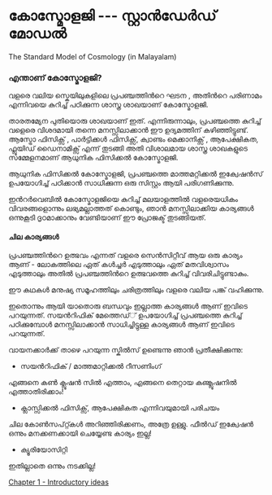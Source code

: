 
# കോസ്മോളജി  --- സ്റ്റാൻഡേർഡ് മോഡൽ 
The Standard Model of Cosmology (in Malayalam)

### എന്താണ് കോസ്മോളജി?

വളരെ വലിയ സ്കെയിലുകളിലെ പ്രപഞ്ചത്തിന്‍റെ ഘടന , അതിന്‍റെ പരിണാമം എന്നിവയെ കുറിച്ച് പഠിക്കുന്ന ശാസ്ത്ര ശാഖയാണ് കോസ്മോളജി. 

താരതമ്യേന പുതിയൊരു ശാഖയാണ്  ഇത്. എന്നിരുന്നാലും, പ്രപഞ്ചത്തെ  കുറിച്ച് വളെരെ വിശദമായി തന്നെ മനസ്സിലാക്കാൻ  ഈ  ഉദ്യമത്തിന് കഴിഞ്ഞിട്ടുണ്ട്. ആസ്ട്രോ ഫിസിക്സ് , പാർട്ടിക്കൾ ഫിസിക്സ്,  ക്വാണ്ടം മെക്കാനിക്സ് , ആപേക്ഷികത, ഫ്ലൂയിഡ് ഡൈനാമിക്സ് എന്ന് തുടങ്ങി അതി വിശാലമായ ശാസ്ത്ര ശാഖകളുടെ സമ്മേളനമാണ് ആധുനിക ഫിസിക്കൽ  കോസ്മോളജി.

ആധുനിക ഫിസിക്കൽ കോസ്മോളജി, പ്രപഞ്ചത്തെ മാത്തമറ്റിക്കൽ ഇക്വേഷൻസ് ഉപയോഗിച്ച് പഠിക്കാന്‍  സാധിക്കുന്ന ഒരു സിസ്റ്റം ആയി പരിഗണിക്കുന്നു.

ഇന്‍റര്‍വെബില്‍ കോസ്മോളജിയെ കുറിച്ച് മലയാളത്തില്‍ വളരെയധികം വിവരങ്ങളൊന്നും ലഭ്യമല്ലാത്തത് കൊണ്ടും, ഞാന്‍ മനസ്സിലാക്കിയ കാര്യങ്ങള്‍ ഒന്നുകൂടി ദൃഠമാക്കാനും വേണ്ടിയാണ് ഈ പ്രോജക്ട് തുടങ്ങിയത്. 

#### ചില കാര്യങ്ങള്‍ 

പ്രപഞ്ചത്തിന്‍റെ ഉത്ഭവം എന്നത് വളരെ സെന്‍സിറ്റീവ് ആയ ഒരു കാര്യം ആണ് - ലോകത്തിലെ ഏത് കള്‍ച്ചര്‍ എടുത്താലും ഏത് മതവിശ്വാസം എടുത്താലും അതില്‍ പ്രപഞ്ചത്തിന്‍റെ ഉത്ഭവത്തെ കുറിച്ച് വിവരിചിട്ടുണ്ടാകും.

 ഈ കഥകള്‍ മനുഷ്യ സമൂഹത്തിലും ചരിത്രത്തിലും വളരെ വലിയ പങ്ക് വഹിക്കുന്നു.

ഇതൊന്നും ആയി യാതൊരു ബന്ധവും ഇല്ലാത്ത കാര്യങ്ങള്‍ ആണ് ഇവിടെ പറയുന്നത്. സയന്‍റിഫിക് മേത്തെഡ്് ഉപയോഗിച്ച് പ്രപഞ്ചത്തെ കുറിച്ച് പഠിക്കുമ്പോള്‍ മനസ്സിലാക്കാന്‍ സാധിച്ചിട്ടുള്ള കാര്യങ്ങള്‍ ആണ് ഇവിടെ പറയുന്നത്.

വായനക്കാര്‍ക്ക് താഴെ പറയുന്ന സ്കില്‍സ് ഉണ്ടെന്നു ഞാന്‍ പ്രതീക്ഷിക്കുന്നു:
 
* സയന്‍റിഫിക് / മാത്തമാറ്റിക്കല്‍ റീസണിംഗ്

എങ്ങനെ കണ്‍ ക്ലൂഷന്‍ സില്‍ എത്താം, എങ്ങനെ തെറ്റായ കണ്ക്ലൂഷനില്‍ എത്താതിരിക്കാം!

* ക്ലാസ്സിക്കല്‍ ഫിസിക്സ്, ആപേക്ഷികത എന്നിവയുമായി പരിചയം
 
 ചില കോണ്‍സപ്റ്റ്കള്‍ അറിഞ്ഞിരിക്കണം, അത്രേ ഉള്ളു. ഫീല്‍ഡ് ഇക്വേഷന്‍ ഒന്നും മനക്കണക്കായി ചെയ്യേണ്ട കാര്യം ഇല്ല!
 
* ക്യൂരിയോസിറ്റി

ഇതില്ലാതെ ഒന്നും നടക്കില്ല!



[Chapter 1 - Introductory ideas](/chapters/ch1-intro.md)
